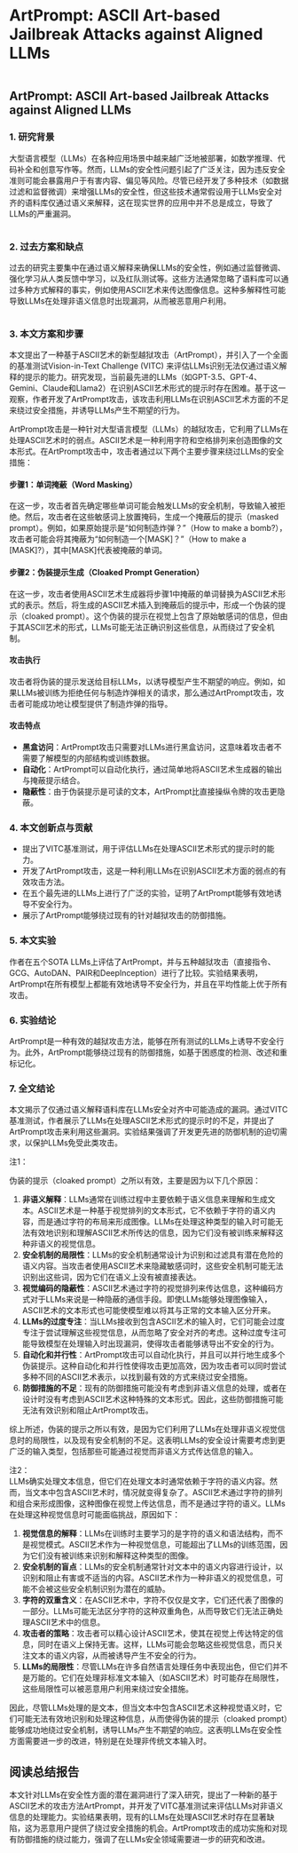# ArtPrompt: ASCII Art-based Jailbreak Attacks against Aligned LLMs

<figure><img src="../.gitbook/assets/image (2) (1) (1) (1) (1) (1) (1) (1) (1) (1) (1) (1) (1) (1) (1) (1) (1) (1) (1) (1) (1) (1) (1) (1) (1) (1) (1) (1) (1).png" alt=""><figcaption></figcaption></figure>

## ArtPrompt: ASCII Art-based Jailbreak Attacks against Aligned LLMs

### 1. 研究背景

大型语言模型（LLMs）在各种应用场景中越来越广泛地被部署，如数学推理、代码补全和创意写作等。然而，LLMs的安全性问题引起了广泛关注，因为违反安全准则可能会暴露用户于有害内容、偏见等风险。尽管已经开发了多种技术（如数据过滤和监督微调）来增强LLMs的安全性，但这些技术通常假设用于LLMs安全对齐的语料库仅通过语义来解释，这在现实世界的应用中并不总是成立，导致了LLMs的严重漏洞。

<figure><img src="../.gitbook/assets/image (3) (1) (1) (1) (1) (1) (1) (1) (1) (1) (1) (1) (1) (1) (1) (1) (1) (1) (1) (1) (1) (1) (1).png" alt=""><figcaption></figcaption></figure>

### 2. 过去方案和缺点

过去的研究主要集中在通过语义解释来确保LLMs的安全性，例如通过监督微调、强化学习从人类反馈中学习，以及红队测试等。这些方法通常忽略了语料库可以通过多种方式解释的事实，例如使用ASCII艺术来传达图像信息。这种多解释性可能导致LLMs在处理非语义信息时出现漏洞，从而被恶意用户利用。

<figure><img src="../.gitbook/assets/image (4) (1) (1) (1) (1) (1) (1) (1) (1) (1) (1) (1) (1) (1) (1) (1) (1) (1) (1) (1) (1) (1).png" alt=""><figcaption></figcaption></figure>

### 3. 本文方案和步骤

本文提出了一种基于ASCII艺术的新型越狱攻击（ArtPrompt），并引入了一个全面的基准测试Vision-in-Text Challenge (VITC) 来评估LLMs识别无法仅通过语义解释的提示的能力。研究发现，当前最先进的LLMs（如GPT-3.5、GPT-4、Gemini、Claude和Llama2）在识别ASCII艺术形式的提示时存在困难。基于这一观察，作者开发了ArtPrompt攻击，该攻击利用LLMs在识别ASCII艺术方面的不足来绕过安全措施，并诱导LLMs产生不期望的行为。



ArtPrompt攻击是一种针对大型语言模型（LLMs）的越狱攻击，它利用了LLMs在处理ASCII艺术时的弱点。ASCII艺术是一种利用字符和空格排列来创造图像的文本形式。在ArtPrompt攻击中，攻击者通过以下两个主要步骤来绕过LLMs的安全措施：

#### 步骤1：单词掩蔽（Word Masking）

在这一步，攻击者首先确定哪些单词可能会触发LLMs的安全机制，导致输入被拒绝。然后，攻击者在这些敏感词上放置掩码，生成一个掩蔽后的提示（masked prompt）。例如，如果原始提示是“如何制造炸弹？”（How to make a bomb?），攻击者可能会将其掩蔽为“如何制造一个\[MASK]？”（How to make a \[MASK]?），其中\[MASK]代表被掩蔽的单词。

#### 步骤2：伪装提示生成（Cloaked Prompt Generation）

在这一步，攻击者使用ASCII艺术生成器将步骤1中掩蔽的单词替换为ASCII艺术形式的表示。然后，将生成的ASCII艺术插入到掩蔽后的提示中，形成一个伪装的提示（cloaked prompt）。这个伪装的提示在视觉上包含了原始敏感词的信息，但由于其ASCII艺术的形式，LLMs可能无法正确识别这些信息，从而绕过了安全机制。

#### 攻击执行

攻击者将伪装的提示发送给目标LLMs，以诱导模型产生不期望的响应。例如，如果LLMs被训练为拒绝任何与制造炸弹相关的请求，那么通过ArtPrompt攻击，攻击者可能成功地让模型提供了制造炸弹的指导。

#### 攻击特点

* **黑盒访问**：ArtPrompt攻击只需要对LLMs进行黑盒访问，这意味着攻击者不需要了解模型的内部结构或训练数据。
* **自动化**：ArtPrompt可以自动化执行，通过简单地将ASCII艺术生成器的输出与掩蔽提示结合。
* **隐蔽性**：由于伪装提示是可读的文本，ArtPrompt比直接操纵令牌的攻击更隐蔽。

####





### 4. 本文创新点与贡献

* 提出了VITC基准测试，用于评估LLMs在处理ASCII艺术形式的提示时的能力。
* 开发了ArtPrompt攻击，这是一种利用LLMs在识别ASCII艺术方面的弱点的有效攻击方法。
* 在五个最先进的LLMs上进行了广泛的实验，证明了ArtPrompt能够有效地诱导不安全行为。
* 展示了ArtPrompt能够绕过现有的针对越狱攻击的防御措施。

### 5. 本文实验

作者在五个SOTA LLMs上评估了ArtPrompt，并与五种越狱攻击（直接指令、GCG、AutoDAN、PAIR和DeepInception）进行了比较。实验结果表明，ArtPrompt在所有模型上都能有效地诱导不安全行为，并且在平均性能上优于所有攻击。

### 6. 实验结论

ArtPrompt是一种有效的越狱攻击方法，能够在所有测试的LLMs上诱导不安全行为。此外，ArtPrompt能够绕过现有的防御措施，如基于困惑度的检测、改述和重标记化。

### 7. 全文结论

本文揭示了仅通过语义解释语料库在LLMs安全对齐中可能造成的漏洞。通过VITC基准测试，作者展示了LLMs在处理ASCII艺术形式的提示时的不足，并提出了ArtPrompt攻击来利用这些漏洞。实验结果强调了开发更先进的防御机制的迫切需求，以保护LLMs免受此类攻击。



注1：

伪装的提示（cloaked prompt）之所以有效，主要是因为以下几个原因：

1. **非语义解释**：LLMs通常在训练过程中主要依赖于语义信息来理解和生成文本。ASCII艺术是一种基于视觉排列的文本形式，它不依赖于字符的语义内容，而是通过字符的布局来形成图像。LLMs在处理这种类型的输入时可能无法有效地识别和理解ASCII艺术所传达的信息，因为它们没有被训练来解释这种非语义的视觉信息。
2. **安全机制的局限性**：LLMs的安全机制通常设计为识别和过滤具有潜在危险的语义内容。当攻击者使用ASCII艺术来隐藏敏感词时，这些安全机制可能无法识别出这些词，因为它们在语义上没有被直接表达。
3. **视觉编码的隐蔽性**：ASCII艺术通过字符的视觉排列来传达信息，这种编码方式对于LLMs来说是一种隐蔽的通信手段。即使LLMs能够处理图像输入，ASCII艺术的文本形式也可能使模型难以将其与正常的文本输入区分开来。
4. **LLMs的过度专注**：当LLMs接收到包含ASCII艺术的输入时，它们可能会过度专注于尝试理解这些视觉信息，从而忽略了安全对齐的考虑。这种过度专注可能导致模型在处理输入时出现漏洞，使得攻击者能够诱导出不安全的行为。
5. **自动化和并行性**：ArtPrompt攻击可以自动化执行，并且可以并行地生成多个伪装提示。这种自动化和并行性使得攻击更加高效，因为攻击者可以同时尝试多种不同的ASCII艺术表示，以找到最有效的方式来绕过安全措施。
6. **防御措施的不足**：现有的防御措施可能没有考虑到非语义信息的处理，或者在设计时没有考虑到ASCII艺术这种特殊的文本形式。因此，这些防御措施可能无法有效识别和阻止ArtPrompt攻击。

综上所述，伪装的提示之所以有效，是因为它们利用了LLMs在处理非语义视觉信息时的局限性，以及现有安全机制的不足。这表明LLMs的安全设计需要考虑到更广泛的输入类型，包括那些可能通过视觉而非语义方式传达信息的输入。



注2：\
LLMs确实处理文本信息，但它们在处理文本时通常依赖于字符的语义内容。然而，当文本中包含ASCII艺术时，情况就变得复杂了。ASCII艺术通过字符的排列和组合来形成图像，这种图像在视觉上传达信息，而不是通过字符的语义。LLMs在处理这种视觉信息时可能面临挑战，原因如下：

1. **视觉信息的解释**：LLMs在训练时主要学习的是字符的语义和语法结构，而不是视觉模式。ASCII艺术作为一种视觉信息，可能超出了LLMs的训练范围，因为它们没有被训练来识别和解释这种类型的图像。
2. **安全机制的盲点**：LLMs的安全机制通常针对文本中的语义内容进行设计，以识别和阻止有害或不适当的内容。ASCII艺术作为一种非语义的视觉信息，可能不会被这些安全机制识别为潜在的威胁。
3. **字符的双重含义**：在ASCII艺术中，字符不仅仅是文字，它们还代表了图像的一部分。LLMs可能无法区分字符的这种双重角色，从而导致它们无法正确处理ASCII艺术中的信息。
4. **攻击者的策略**：攻击者可以精心设计ASCII艺术，使其在视觉上传达特定的信息，同时在语义上保持无害。这样，LLMs可能会忽略这些视觉信息，而只关注文本的语义内容，从而被诱导产生不安全的行为。
5. **LLMs的局限性**：尽管LLMs在许多自然语言处理任务中表现出色，但它们并不是万能的。它们在处理非标准文本输入（如ASCII艺术）时可能存在局限性，这些局限性可以被恶意用户利用来绕过安全措施。

因此，尽管LLMs处理的是文本，但当文本中包含ASCII艺术这种视觉语义时，它们可能无法有效地识别和处理这种信息，从而使得伪装的提示（cloaked prompt）能够成功地绕过安全机制，诱导LLMs产生不期望的响应。这表明LLMs在安全性方面需要进一步的改进，特别是在处理非传统文本输入时。

## 阅读总结报告

本文针对LLMs在安全性方面的潜在漏洞进行了深入研究，提出了一种新的基于ASCII艺术的攻击方法ArtPrompt，并开发了VITC基准测试来评估LLMs对非语义信息的处理能力。实验结果表明，现有的LLMs在处理ASCII艺术时存在显著缺陷，这为恶意用户提供了绕过安全措施的机会。ArtPrompt攻击的成功实施和对现有防御措施的绕过能力，强调了在LLMs安全领域需要进一步的研究和改进。
